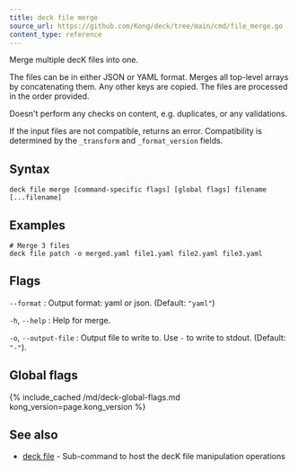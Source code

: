 ```yaml
---
title: deck file merge
source_url: https://github.com/Kong/deck/tree/main/cmd/file_merge.go
content_type: reference
---
```


Merge multiple decK files into one.

The files can be in either JSON or YAML format. Merges all top-level arrays by
concatenating them. Any other keys are copied. The files are processed in the order
provided. 

Doesn't perform any checks on content, e.g. duplicates, or any validations.

If the input files are not compatible, returns an error. Compatibility is
determined by the `_transform` and `_format_version` fields.

## Syntax

```
deck file merge [command-specific flags] [global flags] filename [...filename]
```

## Examples

```
# Merge 3 files
deck file patch -o merged.yaml file1.yaml file2.yaml file3.yaml
```

## Flags

`--format`
:  Output format: yaml or json. (Default: `"yaml"`)

`-h`, `--help`
:  Help for merge.

`-o`, `--output-file`
:  Output file to write to. Use `-` to write to stdout. (Default: `"-"`).

## Global flags

{% include_cached /md/deck-global-flags.md kong_version=page.kong_version %}

## See also

* [deck file](/deck/{{page.kong_version}}/reference/deck_file)	 - Sub-command to host the decK file manipulation operations

